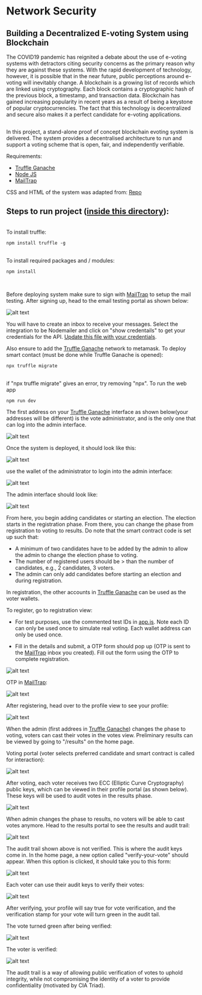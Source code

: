 # Network Security
## Building a Decentralized E-voting System using Blockchain

The COVID19 pandemic has reignited a debate about the use of e-voting systems
with detractors citing security concerns as the primary reason why they are against
these systems. With the rapid development of technology, however, it is possible
that in the near future, public perceptions around e-voting will inevitably change. A
blockchain is a growing list of records which are linked using cryptography. Each
block contains a cryptographic hash of the previous block, a timestamp, and
transaction data. Blockchain has gained increasing popularity in recent years as a
result of being a keystone of popular cryptocurrencies. The fact that this
technology is decentralized and secure also makes it a perfect candidate for e-voting
applications. 
## 
In this project, a stand-alone proof of concept blockchain evoting
system is delivered. The system provides a decentralised architecture to run and support
a voting scheme that is open, fair, and independently verifiable. 

Requirements:

- [Truffle Ganache](https://trufflesuite.com/ganache/)
- [Node JS](https://nodejs.org/en/download)
- [MailTrap](https://mailtrap.io/signin)

CSS and HTML of the system was adapted from: [Repo](https://github.com/dhruti-patel/BlockVote-Truffle)

## Steps to run project ([inside this directory](./Code/)):

<br>
To install truffle:

```
npm install truffle -g
```

<br>
To install required packages and / modules:

```
npm install
```
<br>

Before deploying system make sure to sign with [MailTrap](https://mailtrap.io/signin) to setup the mail testing. After signing up, head to the email testing portal as shown below:


![alt text](./Testing/readme/mailtrap.png)

You will have to create an inbox to receive your messages. Select the integration to be Nodemailer and click on "show credentails" to get your credentials for the API. [Update this file with your credentials](./Code/routes/registeration.js).


Also ensure to add the [Truffle Ganache](https://trufflesuite.com/ganache/) network to metamask.
To deploy smart contact (must be done while Truffle Ganache is opened):

```
npx truffle migrate 
```
<br>
if "npx truffle migrate" gives an error, try removing "npx".
To run the web app



 ```
 npm run dev
 ```

 The first address on your [Truffle Ganache](https://trufflesuite.com/ganache/) interface as shown below(your addresses will be different) is the vote administrator, and is the only one that can log into the admin interface.

 ![alt text](./Testing/readme/Screenshot%20(318).png)


 Once the system is deployed, it should look like this:

  ![alt text](./Testing/Usability/img/webApp.png)
 
 
 use the wallet of the administrator to login into the admin interface:

 ![alt text](./Testing/Usability/img/adminSignIn.png)

 The admin interface should look like:

  ![alt text](./Testing/Usability/img/adminOverView.png)

  From here, you begin adding candidates or starting an election. The election starts in the registration phase. From there, you can change the phase from registration to voting to results. Do note that the smart contract code is set up such that:

  - A minimum of two candidates have to be added by the admin to allow the admin to change the election phase to voting.
  - The number of registered users should be > than the number of candidates, e.g., 2 candidates, 3 voters.
  - The admin can only add candidates before starting an election and during registration.

  In registration, the other accounts in [Truffle Ganache](https://trufflesuite.com/ganache/) can be used as the voter wallets.

  To register, go to registration view:
  - For test purposes, use the commented test IDs in [app.js](./Code/src/js/app.js). Note each ID can only be used once to simulate real voting. Each wallet address can only be used once.

  - Fill in the details and submit, a OTP form should pop up (OTP is sent to the [MailTrap](https://mailtrap.io/signin) inbox you created). Fill out the form using the OTP to complete registration.

  
 ![alt text](./Testing/Usability/img/getOTP.png)

 OTP in [MailTrap](https://mailtrap.io/signin):


 ![alt text](./Testing/Usability/img/otp.png)



After registering, head over to the profile view to see your profile:

   ![alt text](./Testing/Usability/img/afterRegistration.png)


  When the admin (first addrees in [Truffle Ganache](https://trufflesuite.com/ganache/)) changes the phase to voting, voters can cast their votes in the votes view. Preliminary results can be viewed by going to "/results" on the home page.

Voting portal (voter selects preferred candidate and smart contract is called for interaction):

   ![alt text](./Testing/Usability/img/voteContract.png)

After voting, each voter receives two ECC (Elliptic Curve Cryptography) public keys, which can be viewed in their profile portal (as shown below). These keys will be used to audit votes in the results phase.

 ![alt text](./Testing/Usability/img/getAuditKeys.png)


When admin changes the phase to results, no voters will be able to cast votes anymore. Head to the results portal to see the results and audit trail:

 ![alt text](./Testing/Usability/img/voteTrail.png)

The audit trail shown above is not verified. This is where the audit keys come in. In the home page, a new option called "verify-your-vote" should appear. When this option is clicked, it should take you to this form:

  ![alt text](./Testing/Usability/img/auditForm.png)

Each voter can use their audit keys to verify their votes:

   ![alt text](./Testing/Usability/img/auditContract.png)

After verifying, your profile will say true for vote verification, and the verification stamp for your vote will turn green in the audit tail.

The vote turned green after being verified:

![alt text](./Testing/Usability/img/verificationDone.png)


The voter is verified:

![alt text](./Testing/Usability/img/voterVerified.png)


The audit trail is a way of allowing public verification of votes to uphold integrity, while not compromising the identity of a voter to provide confidentiality (motivated by CIA Triad).


